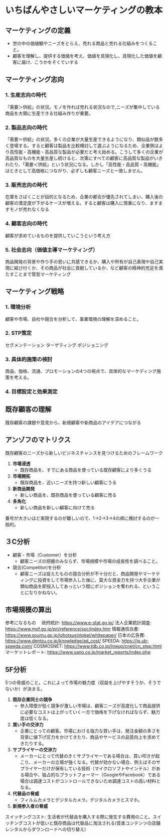 
# いちばんやさしいマーケティングの教本

## マーケティングの定義
- 世の中の価値観やニーズをとらえ、売れる商品と売れる仕組みをつくること。
- 顧客を理解し、提供する価値を考え、価値を具現化し、具現化した価値を顧客に届け、こうかをそくていする

## マーケティング志向

### 1. 生産志向の時代
「需要＞供給」の状況。モノを作れば売れる状況なので,ニーズが集中している商品を大領に生産できる仕組み作りが重要。

### 2. 製品志向の時代
「需要＝供給」の状況。多くの企業が大量生産できるようになり、類似品が数多く登場する。すると顧客は製品を比較検討して選ぶようになるため、企業側はより高性能・高機能・高品質な製品が必要だと考え始める。こうして多くの企業が高品質なものを大量生産し続けると、次第にすべての顧客に高品質な製品がいきわたり、「需要＜供給」という状況になる。しかし「高性能・高品質・高機能」はときとして高価格につながり、必ずしも顧客ニーズと一致しません。

### 3. 販売志向の時代
在庫をさばくことが目的となるため、企業の都合が優先されてしまい、購入後の顧客の満足度が下がるケースが増える。すると顧客は購入に慎重になり、ますますモノが売れなくなる

### 4. 顧客志向の時代
顧客が求めているものを提供していこうという考え方

### 5. 社会志向（価値主導マーケティング）
商品開発の背景や作り手の思いに共感できるか、購入や所有が自己表現や自己実現に結び付くか、その商品が社会に貢献しているか、など顧客の精神的充足を満たすことまで管型マーケティング

## マーケティング戦略

### 1. 環境分析
顧客や市場、自社や競合を分析して、事業環境の理解を深めること。

### 2. STP策定
セグメンテーション
ターゲティング
ポジショニング

### 3. 具体的施策の検討
商品、価格、流通、プロモーションの4つの視点で、具体的なマーケディング施策を考える。

### 4. 目標設定と効果測定

## 既存顧客の理解
既存顧客の課題や意見から、新規顧客や新商品のアイデアにつながる

## アンゾフのマトリクス
既存顧客のニーズから新しいビジネスチャンスを見つけるためのフレームワーク

1. **市場浸透**
    - 既存商品を、すでにある商品を使っている既存顧客により多くうる
2. **市場開拓**
    - 既存商品を、近いニーズを持つ新しい顧客にうる
3. **新商品開発**
    - 新しい商品を、既存商品を使っている顧客に売る
4. **多角化**
    - 新しい商品を新しい顧客に向けて売る

番号が大きいほど実現するのが難しいので、1→2→3→4の順に検討するのが一般的。

## ３C分析
- 顧客・市場（Customer）を分析
    - 顧客ニーズの把握のみならず、市場規模や市場の成長性を調べること。
- 競合(Competitor)を分析
    - 顧客ニーズは捉えたものの競合分析が不十分だと、商品開発やマーケティングに投資をして市場参入した後に、莫大な資金力を持つ大手企業が類似商品を即投入してあっという間にポジションを奪われる、ということになりかねない。

## 市場規模の算出
参考になるもの
　政府統計: https://www.e-stat.go.jp/
  法人企業統計調査: https://www.mof.go.jp/pri/reference/ssc/index.htm
  情報通信白書: https://www.soumu.go.jp/johotsusintokei/whitepaper/
  日本の広告費: https://www.dentsu.co.jp/knowledge/ad_cost/
  SPEEDA: https://jp.ub-speeda.com/
  COSMOSNET: https://www.tdb.co.jp/lineup/cnet/cn_step.html
  マーケットレポート: https://www.yano.co.jp/market_reports/index.php

## 5F分析
5つの脅威のこと。これによって市場の魅力度（収益を上げやすそうか、そうでないか）が決まる。

1. **既存企業同士の競争**
    - 参入障壁が低く競争が激しい市場は、顧客ニーズが高度化して商品提供に必要なコストは上がっていく一方で価格を下げなければならず、魅力度は低くなる。
2. **買い手の交渉力**
    - 企業にとっての顧客。市場における強力な買い手は、発注金額の多さを背景に値下げ圧力をかけてきたり、商品やサービスの品質向上を求めてきたりする。
3. **サプライヤーの交渉力**
    - メーカーにとって代替のきくサプライヤーである場合は、買い叩きが起こり、メーカーの立場が強くなる。代替が効かない場合、例えばそのサプライヤーだけが保有している技術（マイクロソフトやインテル）がある場合や、独占的なプラットフォーマー（GoogleやFacebook）である場合は調達コストがコントロールできないため調達コストの高い材料となる。
4. **代替品の脅威**
    - フィルムカメラとデジタルカメラ。デジタルカメラとスマホ。
5. **新規参入者の脅威**

スイッチングコスト: 生活者が代替品を購入する際に発生する費用のこと。スイッチングコストが低いと既存商品は代替品に淘汰される(音楽コンテンツの店舗レンタルからダウンロードへの切り替え)

